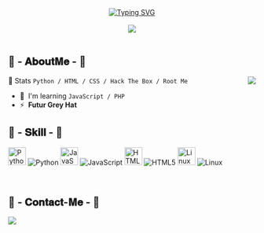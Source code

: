 <!DOCTYPE html>
<html lang="en">
<head>
    <meta charset="UTF-8">
    <meta name="viewport" content="width=device-width, initial-scale=1.0">

<div class="typing-svg" align="center">
    <a href="https://git.io/typing-svg" target="_blank">
        <img src="https://readme-typing-svg.demolab.com/?lines=Hello,+Iam+Hades+/+I+have+16yo;I+like+Cybersecurity+forever" alt="Typing SVG">
    </a>
</div>
<br>
<div align="center">
    <img src="https://preview.redd.it/75zlhez8nbob1.png?width=640&crop=smart&auto=webp&s=297634c61235613c0ede8069a819980b212fd421">
</div>
<br>
<div>
    <h2 align="left"> 🎩 - 𝐀𝐛𝐨𝐮𝐭𝐌𝐞 - 🎩 </h2>
    <img src="https://giffiles.alphacoders.com/222/222102.gif" align="right">

📅 Stats ```Python / HTML / CSS / Hack The Box / Root Me```

*   🧠  I'm learning ```JavaScript / PHP```
*   ⚡  **Futur Grey Hat**

</div>
<div>
<h2 align="left"> 📇 - 𝐒𝐤𝐢𝐥𝐥 - 📇 </h2>
    
<a href="https://www.python.org/" target="_blank" rel="noreferrer"><img src="https://raw.githubusercontent.com/danielcranney/readme-generator/main/public/icons/skills/python-colored.svg" width="36" height="36" alt="Python" /></a> ![Python](https://img.shields.io/badge/Python-75%25-green)   <a href="https://developer.mozilla.org/en-US/docs/Web/JavaScript" target="_blank" rel="noreferrer"><img src="https://raw.githubusercontent.com/danielcranney/readme-generator/main/public/icons/skills/javascript-colored.svg" width="36" height="36" alt="JavaScript" /></a> ![JavaScript](https://img.shields.io/badge/JavaScript-25%25-yellow)   <a href="https://developer.mozilla.org/en-US/docs/Glossary/HTML5" target="_blank" rel="noreferrer"><img src="https://raw.githubusercontent.com/danielcranney/readme-generator/main/public/icons/skills/html5-colored.svg" width="36" height="36" alt="HTML5" /></a> ![HTML5](https://img.shields.io/badge/HTML5-85%25-red)   <a href="https://www.linux.org" target="_blank" rel="noreferrer"><img src="https://raw.githubusercontent.com/danielcranney/readme-generator/main/public/icons/skills/linux-colored.svg" width="36" height="36" alt="Linux" /></a> ![Linux](https://img.shields.io/badge/Linux-65%25-purple) 
</div>
<div>
    <br>
    <h2 align="left"> 📝 - 𝐂𝐨𝐧𝐭𝐚𝐜𝐭-𝐌𝐞 - 📝 </h2>
<p style="text-align: center;">
    <a href="https://discord.me/j_hoover" target="_blank">
        <img src="https://img.shields.io/badge/CowzyThwighs%20-%237289DA.svg?&style=for-the-badge&logo=discord&logoColor=white" style="display: block; margin: 0 auto;">
    </a>
</p>
</div>
</div>
</div>
</body>
</html>
